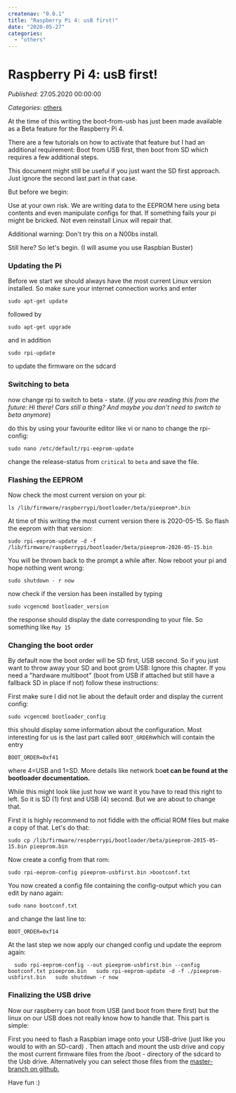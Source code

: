 ```yaml
---
createnav: "0.0.1"
title: "Raspberry Pi 4: usB first!"
date: "2020-05-27"
categories: 
  - "others"
---
```

# Raspberry Pi 4: usB first!
_Published:_ 27.05.2020 00:00:00

_Categories_: [others](/dotnetwork/en/categories#others)


At the time of this writing the boot-from-usb has just been made available as a Beta feature for the Raspberry Pi 4.

There are a few tutorials on how to activate that feature but I had an additional requirement: Boot from USB first, then boot from SD which requires a few additional steps.

This document might still be useful if you just want the SD first approach. Just ignore the second last part in that case.

But before we begin:

Use at your own risk. We are writing data to the EEPROM here using beta contents and even manipulate configs for that. If something fails your pi might be bricked. Not even reinstall Linux will repair that.

Additional warning: Don't try this on a N00bs install.

Still here? So let's begin. (I will asume you use Raspbian Buster)

### Updating the Pi

Before we start we should always have the most current Linux version installed. So make sure your internet connection works and enter

`sudo apt-get update`

followed by

`sudo apt-get upgrade`

and in addition

`sudo rpi-update`

to update the firmware on the sdcard

### Switching to beta

now change rpi to switch to beta - state. (_If you are reading this from the future: Hi there! Cars still a thing? And maybe you don't need to switch to beta anymore_)

do this by using your favourite editor like vi or nano to change the rpi-config:

`sudo nano /etc/default/rpi-eeprom-update`

change the release-status from `critical` to `beta` and save the file.

### Flashing the EEPROM

Now check the most current version on your pi:

`ls /lib/firmware/raspberrypi/bootloader/beta/pieeprom*.bin`

At time of this writing the most current version there is 2020-05-15. So flash the eeprom with that version:

`sudo rpi-eeprom-update -d -f /lib/firmware/raspberrypi/bootloader/beta/pieeprom-2020-05-15.bin`

You will be thrown back to the prompt a while after. Now reboot your pi and hope nothing went wrong:

`sudo shutdown - r now`

now check if the version has been installed by typing

`sudo vcgencmd bootloader_version`

the response should display the date corresponding to your file. So something like `May 15`

### Changing the boot order

By default now the boot order will be SD first, USB second. So if you just want to throw away your SD and boot grom USB: Ignore this chapter. If you need a "hardware multiboot" (boot from USB if attached but still have a fallback SD in place if not) follow these instructions:

First make sure I did not lie about the default order and display the current config:

`sudo vcgencmd bootloader_config`

this should display some information about the configuration. Most interesting for us is the last part called `BOOT_ORDER`which will contain the entry

`BOOT_ORDER=0xf41`

where 4=USB and 1=SD. More details like network bo**ot can be found at the bootloader documentation.**

While this might look like just how we want it you have to read this right to left. So it is SD (1) first and USB (4) second. But we are about to change that.

First it is highly recommend to not fiddle with the official ROM files but make a copy of that. Let's do that:

`sudo cp /lib/firmware/respberrypi/bootloader/beta/pieeprom-2015-05-15.bin pieeprom.bin`

Now create a config from that rom:

`sudo rpi-eeprom-config pieeprom-usbfirst.bin >bootconf.txt`

You now created a config file containing the config-output which you can edit by nano again:

`sudo nano bootconf.txt`

and change the last line to:

`BOOT_ORDER=0xf14`

At the last step we now apply our changed config und update the eeprom again:

`  
sudo rpi-eeprom-config --out pieeprom-usbfirst.bin --config bootconf.txt pieeprom.bin  
sudo rpi-eeprom-update -d -f ./pieeprom-usbfirst.bin  
sudo shutdown -r now  
`

### Finalizing the USB drive

Now our raspberry can boot from USB (and boot from there first) but the linux on our USB does not really know how to handle that. This part is simple:

First you need to flash a Raspbian image onto your USB-drive (just like you would to with an SD-card) . Then attach and mount the usb drive and copy the most current firmware files from the /boot - directory of the sdcard to the Usb drive. Alternatively you can select those files from the [master-branch on github.](https://github.com/raspberrypi/firmware/tree/master/boot)

Have fun :)

